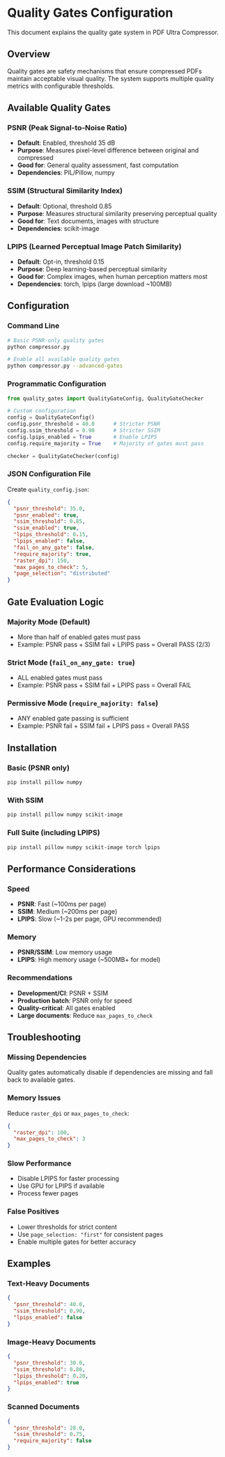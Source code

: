 # Quality Gates Configuration

This document explains the quality gate system in PDF Ultra Compressor.

## Overview

Quality gates are safety mechanisms that ensure compressed PDFs maintain acceptable visual quality. The system supports multiple quality metrics with configurable thresholds.

## Available Quality Gates

### PSNR (Peak Signal-to-Noise Ratio)
- **Default**: Enabled, threshold 35 dB
- **Purpose**: Measures pixel-level difference between original and compressed
- **Good for**: General quality assessment, fast computation
- **Dependencies**: PIL/Pillow, numpy

### SSIM (Structural Similarity Index)
- **Default**: Optional, threshold 0.85
- **Purpose**: Measures structural similarity preserving perceptual quality
- **Good for**: Text documents, images with structure
- **Dependencies**: scikit-image

### LPIPS (Learned Perceptual Image Patch Similarity)
- **Default**: Opt-in, threshold 0.15
- **Purpose**: Deep learning-based perceptual similarity
- **Good for**: Complex images, when human perception matters most
- **Dependencies**: torch, lpips (large download ~100MB)

## Configuration

### Command Line

```bash
# Basic PSNR-only quality gates
python compressor.py

# Enable all available quality gates  
python compressor.py --advanced-gates
```

### Programmatic Configuration

```python
from quality_gates import QualityGateConfig, QualityGateChecker

# Custom configuration
config = QualityGateConfig()
config.psnr_threshold = 40.0      # Stricter PSNR
config.ssim_threshold = 0.90      # Stricter SSIM
config.lpips_enabled = True       # Enable LPIPS
config.require_majority = True    # Majority of gates must pass

checker = QualityGateChecker(config)
```

### JSON Configuration File

Create `quality_config.json`:

```json
{
  "psnr_threshold": 35.0,
  "psnr_enabled": true,
  "ssim_threshold": 0.85,
  "ssim_enabled": true,
  "lpips_threshold": 0.15,
  "lpips_enabled": false,
  "fail_on_any_gate": false,
  "require_majority": true,
  "raster_dpi": 150,
  "max_pages_to_check": 5,
  "page_selection": "distributed"
}
```

## Gate Evaluation Logic

### Majority Mode (Default)
- More than half of enabled gates must pass
- Example: PSNR pass + SSIM fail + LPIPS pass = Overall PASS (2/3)

### Strict Mode (`fail_on_any_gate: true`)
- ALL enabled gates must pass
- Example: PSNR pass + SSIM fail + LPIPS pass = Overall FAIL

### Permissive Mode (`require_majority: false`)
- ANY enabled gate passing is sufficient
- Example: PSNR fail + SSIM fail + LPIPS pass = Overall PASS

## Installation

### Basic (PSNR only)
```bash
pip install pillow numpy
```

### With SSIM
```bash
pip install pillow numpy scikit-image
```

### Full Suite (including LPIPS)
```bash
pip install pillow numpy scikit-image torch lpips
```

## Performance Considerations

### Speed
- **PSNR**: Fast (~100ms per page)
- **SSIM**: Medium (~200ms per page)
- **LPIPS**: Slow (~1-2s per page, GPU recommended)

### Memory
- **PSNR/SSIM**: Low memory usage
- **LPIPS**: High memory usage (~500MB+ for model)

### Recommendations
- **Development/CI**: PSNR + SSIM
- **Production batch**: PSNR only for speed
- **Quality-critical**: All gates enabled
- **Large documents**: Reduce `max_pages_to_check`

## Troubleshooting

### Missing Dependencies
Quality gates automatically disable if dependencies are missing and fall back to available gates.

### Memory Issues
Reduce `raster_dpi` or `max_pages_to_check`:

```json
{
  "raster_dpi": 100,
  "max_pages_to_check": 3
}
```

### Slow Performance
- Disable LPIPS for faster processing
- Use GPU for LPIPS if available
- Process fewer pages

### False Positives
- Lower thresholds for strict content
- Use `page_selection: "first"` for consistent pages
- Enable multiple gates for better accuracy

## Examples

### Text-Heavy Documents
```json
{
  "psnr_threshold": 40.0,
  "ssim_threshold": 0.90,
  "lpips_enabled": false
}
```

### Image-Heavy Documents  
```json
{
  "psnr_threshold": 30.0,
  "ssim_threshold": 0.80,
  "lpips_threshold": 0.20,
  "lpips_enabled": true
}
```

### Scanned Documents
```json
{
  "psnr_threshold": 28.0,
  "ssim_threshold": 0.75,
  "require_majority": false
}
```
